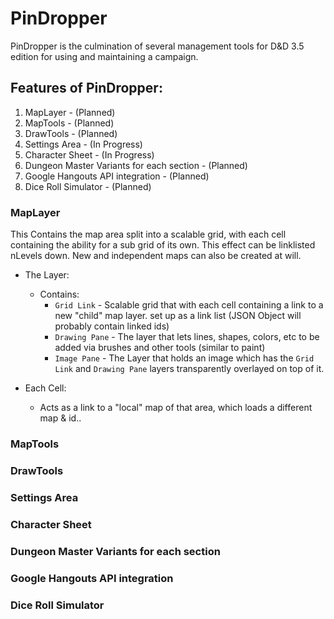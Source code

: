 # PinDropper

PinDropper is the culmination of several management tools for D&D 3.5 edition
for using and maintaining a campaign.

## Features of PinDropper:

 1. MapLayer - (Planned)
 2. MapTools - (Planned)
 3. DrawTools - (Planned)
 4. Settings Area - (In Progress)
 5. Character Sheet - (In Progress)
 6. Dungeon Master Variants for each section - (Planned)
 7. Google Hangouts API integration - (Planned)
 8. Dice Roll Simulator - (Planned)

### MapLayer

This Contains the map area split into a scalable grid, with each cell containing
the ability for a sub grid of its own. This effect can be linklisted nLevels down.
New and independent maps can also be created at will.

- The Layer:
   - Contains:
     + `Grid Link` - Scalable grid that with each cell containing a link to a new
     "child" map layer. set up as a link list (JSON Object will probably contain linked ids)
     + `Drawing Pane` - The layer that lets lines, shapes, colors, etc to be
     added via brushes and other tools (similar to paint)
     + `Image Pane` - The Layer that holds an image which has the `Grid Link` and
     `Drawing Pane` layers transparently overlayed on top of it.

- Each Cell:
  - Acts as a link to a "local" map of that area, which loads a different map & id..


### MapTools
### DrawTools
### Settings Area
### Character Sheet
### Dungeon Master Variants for each section
### Google Hangouts API integration
### Dice Roll Simulator